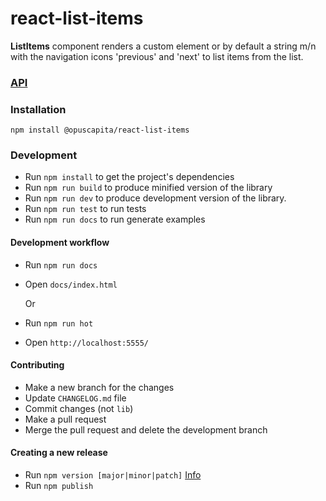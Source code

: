 # react-list-items

**ListItems** component renders a custom element or by default a string m/n with the navigation icons 'previous' and 'next' to list items from the list.

### [API](./src/list-items/README.md)

### Installation

```
npm install @opuscapita/react-list-items
```

### Development

* Run `npm install` to get the project's dependencies
* Run `npm run build` to produce minified version of the library
* Run `npm run dev` to produce development version of the library.
* Run `npm run test` to run tests
* Run `npm run docs` to run generate examples

#### Development workflow
* Run `npm run docs`
* Open `docs/index.html`

  Or

* Run `npm run hot`
* Open `http://localhost:5555/`

#### Contributing
* Make a new branch for the changes
* Update `CHANGELOG.md` file
* Commit changes (not `lib`)
* Make a pull request
* Merge the pull request and delete the development branch

#### Creating a new release
* Run `npm version [major|minor|patch]` [Info](https://docs.npmjs.com/cli/version)
* Run `npm publish`